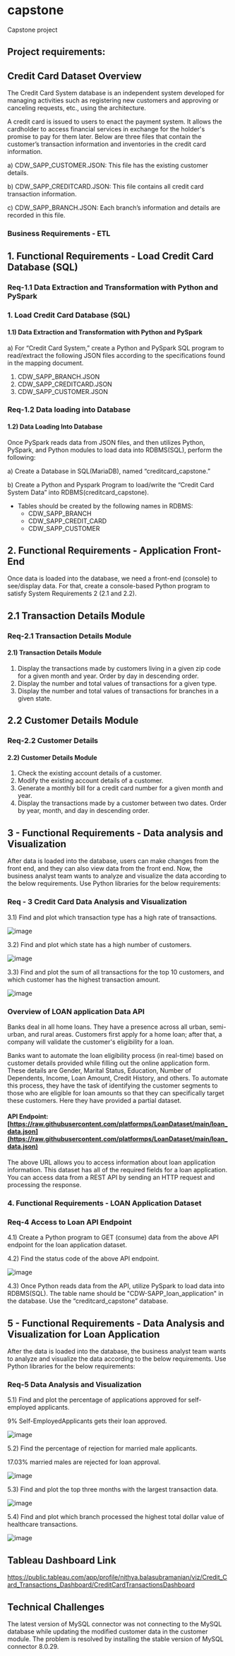 # capstone
Capstone project

## Project requirements:

## Credit Card Dataset Overview
The Credit Card System database is an independent system developed for managing activities
such as registering new customers and approving or canceling requests, etc., using the
architecture.

A credit card is issued to users to enact the payment system. It allows the cardholder to access
financial services in exchange for the holder's promise to pay for them later. Below are three
files that contain the customer’s transaction information and inventories in the credit card
information.

a) CDW_SAPP_CUSTOMER.JSON: This file has the existing customer details.

b) CDW_SAPP_CREDITCARD.JSON: This file contains all credit card transaction information.

c) CDW_SAPP_BRANCH.JSON: Each branch’s information and details are recorded in this
file.

### Business Requirements - ETL

## 1. Functional Requirements - Load Credit Card Database (SQL)

### Req-1.1 Data Extraction and Transformation with Python and PySpark




### 1. Load Credit Card Database (SQL)
#### 1.1) Data Extraction and Transformation with Python and PySpark
a) For “Credit Card System,” create a Python and PySpark SQL program to read/extract the following JSON files according to the specifications found in the mapping document.
1. CDW_SAPP_BRANCH.JSON
2. CDW_SAPP_CREDITCARD.JSON
3. CDW_SAPP_CUSTOMER.JSON

### Req-1.2 Data loading into Database
#### 1.2) Data Loading Into Database
Once PySpark reads data from JSON files, and then utilizes Python, PySpark, and Python modules to load data into RDBMS(SQL), perform the following:

a) Create a Database in SQL(MariaDB), named “creditcard_capstone.”

b) Create a Python and Pyspark Program to load/write the “Credit Card System Data” into RDBMS(creditcard_capstone).
- Tables should be created by the following names in RDBMS:
	- CDW_SAPP_BRANCH
	- CDW_SAPP_CREDIT_CARD
	- CDW_SAPP_CUSTOMER

## 2. Functional Requirements - Application Front-End
Once data is loaded into the database, we need a front-end (console) to see/display data. For that, create a console-based Python program to satisfy System Requirements 2 (2.1 and 2.2).
## 2.1 Transaction Details Module
### Req-2.1 Transaction Details Module
#### 2.1) Transaction Details Module
1) Display the transactions made by customers living in a given zip code for a given month and year. Order by day in descending order.
2) Display the number and total values of transactions for a given type.
3) Display the number and total values of transactions for branches in a given state.

## 2.2 Customer Details Module
### Req-2.2 Customer Details
#### 2.2) Customer Details Module
1) Check the existing account details of a customer.
2) Modify the existing account details of a customer.
3) Generate a monthly bill for a credit card number for a given month and year.
4) Display the transactions made by a customer between two dates. Order by year, month, and day in descending order.

## 3 - Functional Requirements - Data analysis and Visualization

After data is loaded into the database, users can make changes from the front end, and they can also view data from the front end. Now, the business analyst team wants to analyze and visualize the data according to the below requirements. Use Python libraries for the below requirements:
### Req - 3 Credit Card Data Analysis and Visualization


3.1) Find and plot which transaction type has a high rate of transactions.

![image](https://user-images.githubusercontent.com/118311700/223188456-9f53d468-7af1-4c3d-8313-176b27498578.png)



3.2) Find and plot which state has a high number of customers.

![image](https://user-images.githubusercontent.com/118311700/223193623-b980f793-9f29-4d0b-a8af-487c42eb8ed3.png)




3.3) Find and plot the sum of all transactions for the top 10 customers, and which customer has the highest transaction amount.

![image](https://user-images.githubusercontent.com/118311700/223188829-6942e7a8-13dc-4188-a0a4-a5e43346282d.png)



### Overview of LOAN application Data API
Banks deal in all home loans. They have a presence across all urban, semi-urban, and rural areas. Customers first apply for a home loan; after that, a company will validate the customer's eligibility for a loan.

Banks want to automate the loan eligibility process (in real-time) based on customer details provided while filling out the online application form. These details are Gender, Marital Status, Education, Number of Dependents, Income, Loan Amount, Credit History, and others. To automate this process, they have the task of identifying the customer segments to those who are eligible for loan amounts so that they can specifically target these customers. Here they have provided a partial dataset.

#### API Endpoint: [https://raw.githubusercontent.com/platformps/LoanDataset/main/loan_data.json](https://raw.githubusercontent.com/platformps/LoanDataset/main/loan_data.json)

The above URL allows you to access information about loan application information. This dataset has all of the required fields for a loan application. You can access data from a REST API by sending an HTTP request and processing the response.

### 4. Functional Requirements - LOAN Application Dataset
### Req-4 Access to Loan API Endpoint
4.1) Create a Python program to GET (consume) data from the above API endpoint for the loan application dataset.


4.2) Find the status code of the above API endpoint.

![image](https://user-images.githubusercontent.com/118311700/223190896-3d4ce529-8d67-48e5-8aa5-4698ea3021f6.png)


4.3) Once Python reads data from the API, utilize PySpark to load data into RDBMS(SQL). The table name should be "CDW-SAPP_loan_application" in the database. Use the “creditcard_capstone” database.


## 5 - Functional Requirements - Data Analysis and Visualization for Loan Application
After the data is loaded into the database, the business analyst team wants to analyze and
visualize the data according to the below requirements.
Use Python libraries for the below requirements:
### Req-5 Data Analysis and Visualization
5.1) Find and plot the percentage of applications approved for self-employed applicants.

9% Self-EmployedApplicants gets their loan approved.
    
    
![image](https://user-images.githubusercontent.com/118311700/223191177-e68ac599-dc43-4542-b0f9-989b6d4819d4.png)


5.2) Find the percentage of rejection for married male applicants.

17.03% married males are rejected for loan approval.
     
     
![image](https://user-images.githubusercontent.com/118311700/223191450-1f9c33db-4ea8-47c4-a86a-9fbe7352a9e6.png)
    



5.3) Find and plot the top three months with the largest transaction data.


![image](https://user-images.githubusercontent.com/118311700/223191688-8b1b77d3-76d1-457d-895e-b0c4937e5cee.png)



5.4) Find and plot which branch processed the highest total dollar value of healthcare transactions.


![image](https://user-images.githubusercontent.com/118311700/223195914-62641d0b-e8e8-4b1c-9135-c2d4917aadef.png)


## Tableau Dashboard Link

https://public.tableau.com/app/profile/nithya.balasubramanian/viz/Credit_Card_Transactions_Dashboard/CreditCardTransactionsDashboard


## Technical Challenges

The latest version of MySQL connector was not connecting to the MySQL database while updating the modified customer data in the customer module. The problem is resolved by installing the stable version of MySQL connector 8.0.29.


